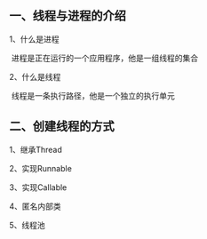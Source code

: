 ## 一、线程与进程的介绍

1、什么是进程

​		进程是正在运行的一个应用程序，他是一组线程的集合

2、什么是线程

​		线程是一条执行路径，他是一个独立的执行单元

## 二、创建线程的方式

1、继承Thread

2、实现Runnable

3、实现Callable

4、匿名内部类

5、线程池